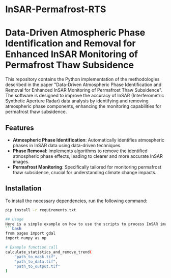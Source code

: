 # InSAR-Permafrost-RTS
# Data-Driven Atmospheric Phase Identification and Removal for Enhanced InSAR Monitoring of Permafrost Thaw Subsidence

This repository contains the Python implementation of the methodologies described in the paper "Data-Driven Atmospheric Phase Identification and Removal for Enhanced InSAR Monitoring of Permafrost Thaw Subsidence". The software is designed to improve the accuracy of InSAR (Interferometric Synthetic Aperture Radar) data analysis by identifying and removing atmospheric phase components, enhancing the monitoring capabilities for permafrost thaw subsidence.

## Features

- **Atmospheric Phase Identification**: Automatically identifies atmospheric phases in InSAR data using data-driven techniques.
- **Phase Removal**: Implements algorithms to remove the identified atmospheric phase effects, leading to clearer and more accurate InSAR images.
- **Permafrost Monitoring**: Specifically tailored for monitoring permafrost thaw subsidence, crucial for understanding climate change impacts.

## Installation

To install the necessary dependencies, run the following command:

```bash
pip install -r requirements.txt

## Usage
Here is a simple example on how to use the scripts to process InSAR images:
```bash
from osgeo import gdal
import numpy as np

# Example function call
calculate_statistics_and_remove_trend(
    "path_to_mask.tif",
    "path_to_data.tif",
    "path_to_output.tif"
)
